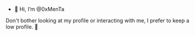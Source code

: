 - 👋 Hi, I’m @0xMenTa

Don't bother looking at my profile or interacting with me, I prefer to keep a low profile. 🫥

<!---
0xMenTa/0xMenTa is a ✨ special ✨ repository because its `README.md` (this file) appears on your GitHub profile.
You can click the Preview link to take a look at your changes.
--->
